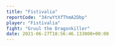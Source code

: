 ```yaml
---
title: "Fistivalia"
reportCode: "34rwYtXfThmA2Dbp"
player: "Fistivalia"
fight: "Gruul the Dragonkiller"
date: 2021-06-27T18:56:46.133000+00:00
---
```


